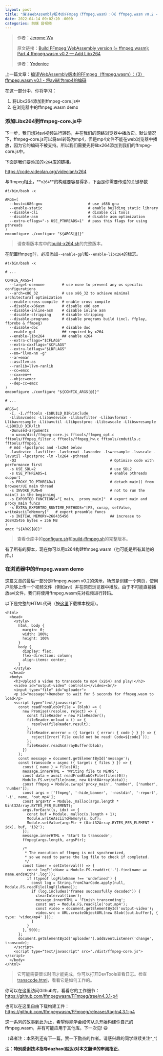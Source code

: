 ```yaml
---
layout: post
title: "编译WebAssembly版本的FFmpeg（ffmpeg.wasm）：（4）ffmpeg.wasm v0.2 - 添加Libx264"
date: 2022-04-14 09:02:20 -0000
categories: 前端 音视频
---
```


> 作者：[Jerome Wu](https://jeromewus.medium.com/?source=post_page-----ed12bf4c8fac-----------------------------------)
>
> 原文链接：[Build FFmpeg WebAssembly version (= ffmpeg.wasm): Part.4 ffmpeg.wasm v0.2 — Add Libx264](https://itnext.io/build-ffmpeg-webassembly-version-ffmpeg-js-part-4-ffmpeg-js-v0-2-web-worker-and-libx264-d0596f1beb4e)
>
> 译者：[Yodonicc](https://github.com/Yodonicc)

上一篇文章：[编译WebAssembly版本的FFmpeg（ffmpeg.wasm）：（3）ffmpeg.wasm v0.1 - 将avi转为mp4的编码](https://yodonicc.github.io/%E5%89%8D%E7%AB%AF/%E9%9F%B3%E8%A7%86%E9%A2%91/2022/04/13/post3.html)

在这一部分中，你将学习：

1. 将Libx264添加到ffmpeg-core.js中
2. 在浏览器中的ffmpeg.wasm demo

### 添加Libx264到ffmpeg-core.js中

下一步，我们想对avi视频进行转码，并在我们的网络浏览器中播放它。默认情况下，ffmpeg-core.js可以将avi转码为mp4，但是mp4文件不能在web浏览器中播放，因为它的编码不被支持。所以我们需要先将libx264添加到我们的ffmpeg-core.js中。

下面是我们要添加的`x264`库的链接。

https://code.videolan.org/videolan/x264

与ffmpeg相比，**`x264`**的构建要容易得多，下面是你需要传递的关键参数

``````shell
#!/bin/bash -x

ARGS=(
  --host=i686-gnu                     # use i686 gnu
  --enable-static                     # enable building static library
  --disable-cli                       # disable cli tools
  --disable-asm                       # disable asm optimization
  --extra-cflags="-s USE_PTHREADS=1"  # pass this flags for using pthreads
)
emconfigure ./configure "${ARGS[@]}"
``````

> 请查看版本库中的[build-x264.sh](https://github.com/ffmpegwasm/ffmpeg.wasm-core/blob/n4.3.1-p4/wasm/build-scripts/build-x264.sh)的完整版本。

在配置ffmpeg时，必须添加`--enable-gpl`和`--enable-libx264`的标志。

``````shell
#!/bin/bash -x

# ...

CONFIG_ARGS=(
  --target-os=none        # use none to prevent any os specific configurations
  --arch=x86_32           # use x86_32 to achieve minimal architectural optimization
  --enable-cross-compile  # enable cross compile
  --disable-x86asm        # disable x86 asm
  --disable-inline-asm    # disable inline asm
  --disable-stripping     # disable stripping
  --disable-programs      # disable programs build (incl. ffplay, ffprobe & ffmpeg)
  --disable-doc           # disable doc
  --enable-gpl            ## required by x264
  --enable-libx264        ## enable x264
  --extra-cflags="$CFLAGS"
  --extra-cxxflags="$CFLAGS"
  --extra-ldflags="$LDFLAGS"
  --nm="llvm-nm -g"
  --ar=emar
  --as=llvm-as
  --ranlib=llvm-ranlib
  --cc=emcc
  --cxx=em++
  --objcc=emcc
  --dep-cc=emcc
)
emconfigure ./configure "${CONFIG_ARGS[@]}"

# ...

ARGS=(
  -I. -I./fftools -I$BUILD_DIR/include
  -Llibavcodec -Llibavdevice -Llibavfilter -Llibavformat -Llibavresample -Llibavutil -Llibpostproc -Llibswscale -Llibswresample -L$BUILD_DIR/lib
  -Qunused-arguments
  -o wasm/dist/ffmpeg-core.js fftools/ffmpeg_opt.c fftools/ffmpeg_filter.c fftools/ffmpeg_hw.c fftools/cmdutils.c fftools/ffmpeg.c
  # Add -lpostproc and -lx264 below
  -lavdevice -lavfilter -lavformat -lavcodec -lswresample -lswscale -lavutil -lpostproc -lm -lx264 -pthread
  -O3                                           # Optimize code with performance first
  -s USE_SDL=2                                  # use SDL2
  -s USE_PTHREADS=1                             # enable pthreads support
  -s PROXY_TO_PTHREAD=1                         # detach main() from browser/UI main thread
  -s INVOKE_RUN=0                               # not to run the main() in the beginning
  -s EXPORTED_FUNCTIONS="[_main, _proxy_main]"  # export main and proxy_main funcs
  -s EXTRA_EXPORTED_RUNTIME_METHODS="[FS, cwrap, setValue, writeAsciiToMemory]"   # export preamble funcs
  -s INITIAL_MEMORY=268435456                   ## increase to 268435456 bytes = 256 MB
)
emcc "${ARGS[@]}"
``````

> 查看仓库中的[configure.sh](https://github.com/ffmpegwasm/ffmpeg.wasm-core/blob/n4.3.1-p4/wasm/build-scripts/configure.sh)和[build-ffmpeg.sh](https://github.com/ffmpegwasm/ffmpeg.wasm-core/blob/n4.3.1-p4/wasm/build-scripts/build-ffmpeg.sh)的完整版本。

有了所有的脚本，现在你可以用x264构建ffmpeg.wasm（也可能是所有其他的库。）

### 在浏览器中的ffmpeg.wasm demo

这篇文章的最后一部分是ffmpeg.wasm v0.2的演示，场景是创建一个网页，使用户能够上传一个视频文件（例如avi）并在网页浏览器中播放。由于不可能直接播放avi文件，我们将使用ffmpeg.wasm先对视频进行转码。

以下是完整的HTML代码（按[这里](https://github.com/ffmpegwasm/ffmpeg.wasm/raw/master/tests/assets/flame.avi)下载样本视频）。

``````shell
<html>                                                                                                                                            
  <head>                                                                                                                                          
    <style>                                                                                                                                       
      html, body {                                                       
        margin: 0;                                                       
        width: 100%;                                                     
        height: 100%                                                     
      }                                                                  
      body {                                                                                                                                      
        display: flex;                                                   
        flex-direction: column;
        align-items: center;                                             
      }   
    </style>                                                                                                                                      
  </head>                                                                
  <body>                                                                 
    <h3>Upload a video to transcode to mp4 (x264) and play!</h3>
    <video id="output-video" controls></video><br/> 
    <input type="file" id="uploader">                   
    <p id="message">Remeber to wait for 5 seconds for ffmpeg.wasm to load</p>
    <script type="text/javascript">                                                                                                               
      const readFromBlobOrFile = (blob) => (
        new Promise((resolve, reject) => {
          const fileReader = new FileReader();
          fileReader.onload = () => {
            resolve(fileReader.result);
          };
          fileReader.onerror = ({ target: { error: { code } } }) => {
            reject(Error(`File could not be read! Code=${code}`));
          };
          fileReader.readAsArrayBuffer(blob);
        })
      );
      const message = document.getElementById('message');
      const transcode = async ({ target: { files } }) => {
        const { name } = files[0];
        message.innerHTML = 'Writing file to MEMFS';
        const data = await readFromBlobOrFile(files[0]);                                                                                          
        Module.FS.writeFile(name, new Uint8Array(data));                                                                                          
        const ffmpeg = Module.cwrap('proxy_main', 'number', ['number', 'number']);
        const args = ['ffmpeg', '-hide_banner', '-nostdin', '-report', '-i', name, 'out.mp4'];
        const argsPtr = Module._malloc(args.length * Uint32Array.BYTES_PER_ELEMENT);
        args.forEach((s, idx) => {                                       
          const buf = Module._malloc(s.length + 1);                      
          Module.writeAsciiToMemory(s, buf);                                                                                                      
          Module.setValue(argsPtr + (Uint32Array.BYTES_PER_ELEMENT * idx), buf, 'i32');
        });                    
        message.innerHTML = 'Start to transcode';                        
        ffmpeg(args.length, argsPtr);

        /*                                                               
         * The execution of ffmpeg is not synchronized,                  
         * so we need to parse the log file to check if completed.
         */                                                              
        const timer = setInterval(() => {               
          const logFileName = Module.FS.readdir('.').find(name => name.endsWith('.log'));
          if (typeof logFileName !== 'undefined') {                                                                                               
            const log = String.fromCharCode.apply(null, Module.FS.readFile(logFileName));
            if (log.includes("frames successfully decoded")) {
              clearInterval(timer);                                      
              message.innerHTML = 'Finish transcoding';
              const out = Module.FS.readFile('out.mp4');
              const video = document.getElementById('output-video');
              video.src = URL.createObjectURL(new Blob([out.buffer], { type: 'video/mp4' }));
            }                                                            
          } 
        }, 500);                                                         
      };  
      document.getElementById('uploader').addEventListener('change', transcode);
    </script>                                                            
    <script type="text/javascript" src="./dist/ffmpeg-core.js"></script>
  </body>                         
</html>
``````

> 它可能需要很长时间才能完成，你可以打开DevTools查看日志。检查[transcode.html](https://github.com/ffmpegwasm/ffmpeg.wasm-core/blob/n4.3.1-p4/wasm/transcode.html)，看看它是如何工作的。

你可以在这里访问Github库，看看它的工作细节：https://github.com/ffmpegwasm/FFmpeg/tree/n4.3.1-p4

也可以在这里自由下载构建工件：https://github.com/ffmpegwasm/FFmpeg/releases/tag/n4.3.1-p4

这一系列的故事到此为止，希望你能学会如何从头开始构建你自己的ffmpeg.wasm，并有可能应用于其他库。下一次见! 😃

（译者注：本系列还有下一篇，赞一下勤奋的作者。请感兴趣的同学继续关注^_^）

注：**特别感谢技术指导dazhao(赵达)对本文翻译的审阅指正**。